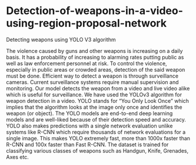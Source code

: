 # Detection-of-weapons-in-a-video-using-region-proposal-network
Detecting weapons using YOLO V3 algorithm


The violence caused by guns and other weapons is increasing on a daily basis. It has a probability of increasing to alarming rates putting public as well as law enforcement personnel at risk. To control the violence, especially in public areas or crowded areas, detection of the said weapon must be done. Efficient way to detect a weapon is through surveillance cameras. Current surveillance systems require manual supervision and monitoring. Our model detects the weapon from a video and live video alike which is useful for surveillance. We have used the YOLOv3 algorithm for weapon detection in a video. YOLO stands for “You Only Look Once” which implies that the algorithm looks at the image only once and identifies the weapon (or object). The YOLO models are end-to-end deep learning models and are well-liked because of their detection speed and accuracy. YOLO also makes predictions with a single network evaluation unlike systems like R-CNN which require thousands of network evaluations for a single image. This makes YOLO extremely fast, more than 1000x faster than R-CNN and 100x faster than Fast R-CNN. The dataset is trained for classifying various classes of weapons such as Handgun, Knife, Grenades, Axes etc.
